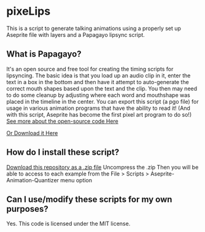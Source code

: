 # pixeLips
This is a script to generate talking animations using a properly set up Aseprite file with layers and
a Papagayo lipsync script.

## What is Papagayo?
It's an open source and free tool for creating the timing scripts for lipsyncing. The basic idea is that
you load up an audio clip in it, enter the text in a box in the bottom and then have it attempt to auto-generate
the correct mouth shapes based upon the text and the clip. You then may need to do some cleanup by adjusting where
each word and mouthshape was placed in the timeline in the center. You can export this script (a pgo file) for usage
in various animation programs that have the ability to read it! (And with this script, Aseprite has become the first
pixel art program to do so!)
[See more about the open-source code Here](https://github.com/morevnaproject/papagayo-ng)

[Or Download it Here](https://my.smithmicro.com/downloads/Papagayo_Win32_2.0b1.zip)

## How do I install these script?
[Download this repository as a .zip file](https://github.com/BoThompson/pixeLips/archive/master.zip)
Uncompress the .zip
Then you will be able to access to each example from the File > Scripts > Aseprite-Animation-Quantizer menu option
## Can I use/modify these scripts for my own purposes?
Yes. This code is licensed under the MIT license.